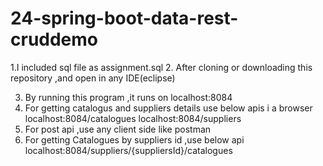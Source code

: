 # 24-spring-boot-data-rest-cruddemo

1.I included sql file as assignment.sql 
2. After  cloning or downloading this repository ,and open in any  IDE(eclipse)

3.  By running this program ,it runs on localhost:8084
4. For getting catalogus and suppliers details use below apis i a browser
    localhost:8084/catalogues
    localhost:8084/suppliers
5. For post api ,use any  client side like postman 
6. For getting Catalogues by suppliers id ,use below api
   localhost:8084/suppliers/{suppliersId}/catalogues
